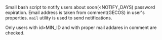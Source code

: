 Small bash script to notify users about soon(<NOTIFY_DAYS) password expiration. Email address is taken from comment(GECOS) in user's properties. `mail` utility is used to send notifications.

Only users with id>MIN_ID and with proper mail addares in comment are checked.
